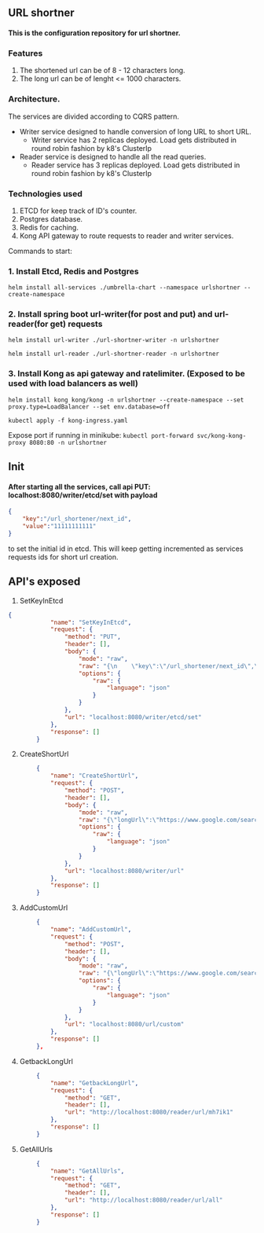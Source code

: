 ## URL shortner
#### This is the configuration repository for url shortner.

### Features
1. The shortened url can be of 8 - 12 characters long.
2. The long url can be of lenght <= 1000 characters.

### Architecture.
The services are divided according to CQRS pattern.
- Writer service designed to handle conversion of long URL to short URL.
  - Writer service has 2 replicas deployed. Load gets distributed in round robin fashion by k8's ClusterIp
- Reader service is designed to handle all the read queries.
  - Reader service has 3 replicas deployed. Load gets distributed in round robin fashion by k8's ClusterIp

### Technologies used
1. ETCD for keep track of ID's counter.
2. Postgres database.
3. Redis for caching.
4. Kong API gateway to route requests to reader and writer services.

Commands to start:

### 1. Install Etcd, Redis and Postgres
`helm install all-services ./umbrella-chart --namespace urlshortner --create-namespace`

### 2. Install spring boot url-writer(for post and put) and url-reader(for get) requests
`helm install url-writer ./url-shortner-writer -n urlshortner`

`helm install url-reader ./url-shortner-reader -n urlshortner`

### 3. Install Kong as api gateway and ratelimiter. (Exposed to be used with load balancers as well)
`helm install kong kong/kong -n urlshortner --create-namespace --set proxy.type=LoadBalancer --set env.database=off`

`kubectl apply -f kong-ingress.yaml`

Expose port if running in minikube: `kubectl port-forward svc/kong-kong-proxy 8080:80 -n urlshortner`

## Init
#### After starting all the services, call api PUT: localhost:8080/writer/etcd/set with payload 
``` json
{
    "key":"/url_shortener/next_id",
    "value":"11111111111"
}
```
to set the initial id in etcd. This will keep getting incremented as services requests ids for short url creation.


## API's exposed
1. SetKeyInEtcd
```json
{
			"name": "SetKeyInEtcd",
			"request": {
				"method": "PUT",
				"header": [],
				"body": {
					"mode": "raw",
					"raw": "{\n    \"key\":\"/url_shortener/next_id\",\n    \"value\":\"11111111111\"\n}",
					"options": {
						"raw": {
							"language": "json"
						}
					}
				},
				"url": "localhost:8080/writer/etcd/set"
			},
			"response": []
		}
```
2. CreateShortUrl
```json
		{
			"name": "CreateShortUrl",
			"request": {
				"method": "POST",
				"header": [],
				"body": {
					"mode": "raw",
					"raw": "{\"longUrl\":\"https://www.google.com/search?q=random+facts&oq=random+facts&gs_lcrp=EgZjaHJvbWUyDAgAEEUYORixAxiABDIHCAEQABiABDIHCAIQABiABDIHCAMQABiABDIHCAQQABiABDIHCAUQABiABDIHCAYQABiABDIHCAcQABiABDIHCAgQABiABDIHCAkQABiABNIBCDI3ODRqMGo3qAIAsAIA&sourceid=chrome&ie=UTF-8\"}",
					"options": {
						"raw": {
							"language": "json"
						}
					}
				},
				"url": "localhost:8080/writer/url"
			},
			"response": []
		}
```
3. AddCustomUrl
```json
		{
			"name": "AddCustomUrl",
			"request": {
				"method": "POST",
				"header": [],
				"body": {
					"mode": "raw",
					"raw": "{\"longUrl\":\"https://www.google.com/search?q=random+facts&oq=random+facts&gs_lcrp=EgZjaHJvbWUyDAgAEEUYORixAxiABDIHCAEQABiABDIHCAIQABiABDIHCAMQABiABDIHCAQQABiABDIHCAUQABiABDIHCAYQABiABDIHCAcQABiABDIHCAgQABiABDIHCAkQABiABNIBCDI3ODRqMGo3qAIAsAIA&sourceid=chrome&ie=UTF-8\"}",
					"options": {
						"raw": {
							"language": "json"
						}
					}
				},
				"url": "localhost:8080/url/custom"
			},
			"response": []
		},
```

4. GetbackLongUrl
```json
		{
			"name": "GetbackLongUrl",
			"request": {
				"method": "GET",
				"header": [],
				"url": "http://localhost:8080/reader/url/mh7ik1"
			},
			"response": []
		}
```
5. GetAllUrls
```json
		{
			"name": "GetAllUrls",
			"request": {
				"method": "GET",
				"header": [],
				"url": "http://localhost:8080/reader/url/all"
			},
			"response": []
		}
```

